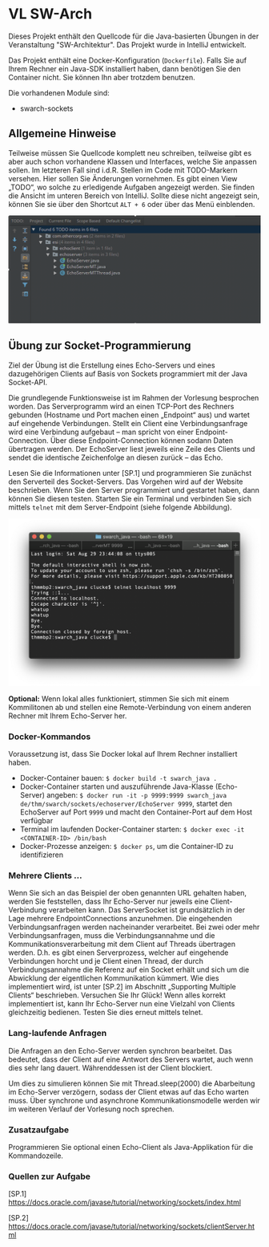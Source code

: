 # VL SW-Arch
Dieses Projekt enthält den Quellcode für die Java-basierten Übungen in der Veranstaltung "SW-Architektur". Das Projekt wurde in IntelliJ entwickelt.

Das Projekt enthält eine Docker-Konfiguration (`Dockerfile`). Falls Sie auf Ihrem Rechner ein Java-SDK installiert haben, dann benötigen Sie den Container nicht. Sie können Ihn aber trotzdem benutzen.

Die vorhandenen Module sind: 

- swarch-sockets

## Allgemeine Hinweise
Teilweise müssen Sie Quellcode komplett neu schreiben, teilweise gibt es aber auch schon vorhandene Klassen und Interfaces, welche Sie anpassen sollen. Im letzteren Fall sind i.d.R. Stellen im Code mit TODO-Markern versehen. Hier sollen Sie Änderungen vornehmen. Es gibt einen View „TODO“, wo solche zu erledigende Aufgaben angezeigt werden. Sie finden die Ansicht im unteren Bereich von IntelliJ. Sollte diese nicht angezeigt sein, können Sie sie über den Shortcut `ALT + 6` oder über das Menü einblenden.

![](doc/img/todo%20markers.png)


## Übung zur Socket-Programmierung

Ziel der Übung ist die Erstellung eines Echo-Servers und eines dazugehörigen Clients auf Basis von Sockets programmiert mit der Java Socket-API. 

Die grundlegende Funktionsweise ist im Rahmen der Vorlesung besprochen worden. Das Serverprogramm wird an einen TCP-Port des Rechners gebunden (Hostname und Port machen einen „Endpoint“ aus) und wartet auf eingehende Verbindungen. Stellt ein Client eine Verbindungsanfrage wird eine Verbindung aufgebaut – man spricht von einer Endpoint-Connection. Über diese Endpoint-Connection können sodann Daten übertragen werden. Der EchoServer liest jeweils eine Zeile des Clients und sendet die identische Zeichenfolge an diesen zurück – das Echo.

Lesen Sie die Informationen unter [SP.1] und programmieren Sie zunächst den Serverteil des Socket-Servers. Das Vorgehen wird auf der Website beschrieben. 
Wenn Sie den Server programmiert und gestartet haben, dann können Sie diesen testen. Starten Sie ein Terminal und verbinden Sie sich mittels `telnet` mit dem Server-Endpoint (siehe folgende Abbildung). 


![](doc/img/sockets-terminal.png)


**Optional:** Wenn lokal alles funktioniert, stimmen Sie sich mit einem Kommilitonen ab und stellen eine Remote-Verbindung von einem anderen Rechner mit Ihrem Echo-Server her. 
 
### Docker-Kommandos
Voraussetzung ist, dass Sie Docker lokal auf Ihrem Rechner installiert haben.

- Docker-Container bauen: `$ docker build -t swarch_java .`
- Docker-Container starten und auszuführende Java-Klasse (Echo-Server) angeben: `$ docker run -it -p 9999:9999 swarch_java de/thm/swarch/sockets/echoserver/EchoServer 9999`, startet den EchoServer auf Port `9999` und macht den Container-Port auf dem Host verfügbar 
- Terminal im laufenden Docker-Container starten: `$ docker exec -it <CONTAINER-ID> /bin/bash`
- Docker-Prozesse anzeigen: `$ docker ps`, um die Container-ID zu identifizieren
 
 
### Mehrere Clients ...
Wenn Sie sich an das Beispiel der oben genannten URL gehalten haben, werden Sie feststellen, dass Ihr Echo-Server nur jeweils eine Client-Verbindung verarbeiten kann. 
Das ServerSocket ist grundsätzlich in der Lage mehrere EndpointConnections anzunehmen. Die eingehenden Verbindungsanfragen werden nacheinander verarbeitet. Bei zwei oder mehr Verbindungsanfragen, muss die Verbindungsannahme und die Kommunikationsverarbeitung mit dem Client auf Threads übertragen werden. D.h. es gibt einen Serverprozess, welcher auf eingehende Verbindungen horcht und je Client einen Thread, der durch Verbindungsannahme die Referenz auf ein Socket erhält und sich um die Abwicklung der eigentlichen Kommunikation kümmert. Wie dies implementiert wird, ist unter [SP.2] im Abschnitt „Supporting Multiple Clients“ beschrieben. Versuchen Sie Ihr Glück!
Wenn alles korrekt implementiert ist, kann Ihr Echo-Server nun eine Vielzahl von Clients gleichzeitig bedienen. Testen Sie dies erneut mittels telnet.

### Lang-laufende Anfragen
Die Anfragen an den Echo-Server werden synchron bearbeitet. Das bedeutet, dass der Client auf eine Antwort des Servers wartet, auch wenn dies sehr lang dauert. Währenddessen ist der Client blockiert. 

Um dies zu simulieren können Sie mit Thread.sleep(2000) die Abarbeitung im Echo-Server verzögern, sodass der Client etwas auf das Echo warten muss.
Über synchrone und asynchrone Kommunikationsmodelle werden wir im weiteren Verlauf der Vorlesung noch sprechen.

### Zusatzaufgabe
Programmieren Sie optional einen Echo-Client als Java-Applikation für die Kommandozeile.

### Quellen zur Aufgabe 
[SP.1] https://docs.oracle.com/javase/tutorial/networking/sockets/index.html

[SP.2] https://docs.oracle.com/javase/tutorial/networking/sockets/clientServer.html
